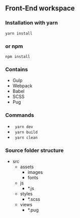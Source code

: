 ## Front-End workspace

### Installation with yarn
<code>yarn install</code>

### or npm
<code>npm install</code>

### Contains
* Gulp
* Webpack
* Babel
* SCSS
* Pug

### Commands
* <code> yarn dev </code>
* <code> yarn build </code>
* <code> yarn clean </code>

### Source folder structure
* src
  * assets
    * images
    * fonts
  * js
    * *.js
  * styles
    * *.scss
  * views
    * *.pug

